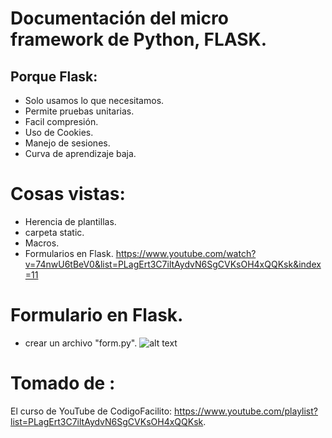 # Documentación del micro framework de Python, FLASK.

## Porque Flask:
- Solo usamos lo que necesitamos.
- Permite pruebas unitarias.
- Facil compresión.
- Uso de Cookies.
- Manejo de sesiones.
- Curva de aprendizaje baja.

# Cosas vistas:
- Herencia de plantillas.
- carpeta static.
- Macros.
- Formularios en Flask. https://www.youtube.com/watch?v=74nwU6tBeV0&list=PLagErt3C7iltAydvN6SgCVKsOH4xQQKsk&index=11

# Formulario en Flask.
- crear un archivo "form.py".
![alt text](https://raw.github.com/Felipeagq/flask/master/imagenes/from1.png)





# Tomado de :
El curso de YouTube de CodigoFacilito: https://www.youtube.com/playlist?list=PLagErt3C7iltAydvN6SgCVKsOH4xQQKsk.